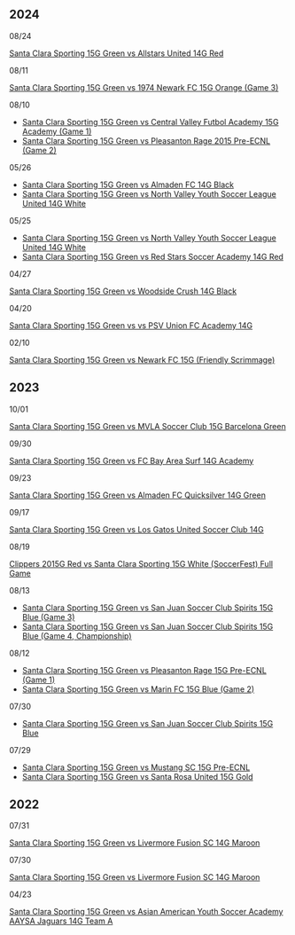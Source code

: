 
## 2024

08/24

[ Santa Clara Sporting 15G Green vs Allstars United 14G Red ](https://www.youtube.com/watch?v=RBdE0woUGaw)

08/11

[ Santa Clara Sporting 15G Green vs 1974 Newark FC 15G Orange (Game 3) ](https://www.youtube.com/watch?v=QOg1QU3NyoY)

08/10

- [ Santa Clara Sporting 15G Green vs Central Valley Futbol Academy 15G Academy (Game 1) ](https://www.youtube.com/watch?v=fJzw6yYJj4A)
- [ Santa Clara Sporting 15G Green vs Pleasanton Rage 2015 Pre-ECNL (Game 2) ](https://www.youtube.com/watch?v=F10mch0EhFs)

05/26

- [ Santa Clara Sporting 15G Green vs Almaden FC 14G Black ](https://www.youtube.com/watch?v=MsZgY35bD4g)
- [ Santa Clara Sporting 15G Green vs North Valley Youth Soccer League United 14G White ](https://www.youtube.com/watch?v=Q1nFdbBkw_k)

05/25

- [ Santa Clara Sporting 15G Green vs North Valley Youth Soccer League United 14G White ](https://www.youtube.com/watch?v=d36pqrdwlF8)
- [ Santa Clara Sporting 15G Green vs Red Stars Soccer Academy 14G Red ](https://www.youtube.com/watch?v=UxaOzJl-K4M)

04/27

[ Santa Clara Sporting 15G Green vs Woodside Crush 14G Black ](https://www.youtube.com/watch?v=SEOEgrUZBMQ)

04/20

[ Santa Clara Sporting 15G Green vs vs PSV Union FC Academy 14G ](https://www.youtube.com/watch?v=ZWofs4hDSnk)

02/10

[ Santa Clara Sporting 15G Green vs Newark FC 15G (Friendly Scrimmage) ](https://www.youtube.com/watch?v=834NZ3hvYUU)

## 2023

10/01

[ Santa Clara Sporting 15G Green vs MVLA Soccer Club 15G Barcelona Green](https://www.youtube.com/watch?v=pole9JTi4FM)

09/30

[ Santa Clara Sporting 15G Green vs FC Bay Area Surf 14G Academy ](https://www.youtube.com/watch?v=WFMmusgQzD8)

09/23

[ Santa Clara Sporting 15G Green vs Almaden FC Quicksilver 14G Green ](https://www.youtube.com/watch?v=Ycvbz0E9Gig)

09/17

[ Santa Clara Sporting 15G Green vs Los Gatos United Soccer Club 14G ](https://www.youtube.com/watch?v=Q2G4L0eK98k)

08/19

[Clippers 2015G Red vs Santa Clara Sporting 15G White (SoccerFest) Full Game](https://www.youtube.com/watch?v=YydyI38YWUA)

08/13
- [Santa Clara Sporting 15G Green vs San Juan Soccer Club Spirits 15G Blue (Game 3)](https://www.youtube.com/watch?v=LAn3Fm983Nw)
- [Santa Clara Sporting 15G Green vs San Juan Soccer Club Spirits 15G Blue (Game 4, Championship)](https://www.youtube.com/watch?v=DJqlICCCCfc)

08/12

- [Santa Clara Sporting 15G Green vs Pleasanton Rage 15G Pre-ECNL (Game 1) ](https://www.youtube.com/watch?v=EV3TOT2lWwQ)
- [Santa Clara Sporting 15G Green vs Marin FC 15G Blue (Game 2)](https://www.youtube.com/watch?v=_j5qJB87SE8)

07/30

- [Santa Clara Sporting 15G Green vs San Juan Soccer Club Spirits 15G Blue](https://www.youtube.com/watch?v=gTGprEE0pLo)

07/29

- [Santa Clara Sporting 15G Green vs Mustang SC 15G Pre-ECNL](https://www.youtube.com/watch?v=JG8z_d2uKSg)
- [Santa Clara Sporting 15G Green vs Santa Rosa United 15G Gold](https://www.youtube.com/watch?v=G4JEw2G6NJ8)

## 2022

07/31

[ Santa Clara Sporting 15G Green vs Livermore Fusion SC 14G Maroon ](https://www.youtube.com/watch?v=QpFQC-dvB_k)

07/30

[ Santa Clara Sporting 15G Green vs Livermore Fusion SC 14G Maroon ](https://www.youtube.com/watch?v=RIJ1kdnXbnc)

04/23

[ Santa Clara Sporting 15G Green vs Asian American Youth Soccer Academy AAYSA Jaguars 14G Team A ](https://www.youtube.com/watch?v=3HCdP9ZcSIA)
